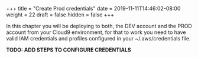 +++
title = "Create Prod credentials"
date = 2019-11-11T14:46:02-08:00
weight = 22
draft = false
hidden = false
+++

In this chapter you will be deploying to both, the DEV account and the PROD account from your Cloud9 environment, for that to work you need to have valid IAM credentials and profiles configured in your ~/.aws/credentials file.

**TODO: ADD STEPS TO CONFIGURE CREDENTIALS**
